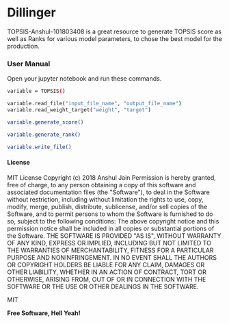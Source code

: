 # Dillinger



TOPSIS-Anshul-101803408 is a great resource to generate TOPSIS score as well as Ranks for various model parameters, to chose the best model for the production.


### User Manual

Open your jupyter notebook and run these commands.

```sh
variable = TOPSIS()
```

```sh
variable.read_file("input_file_name", "output_file_name")
variable.read_weight_target("weight", "target")
```

```sh
variable.generate_score()
```

```sh
variable.generate_rank()
```
```sh
variable.write_file()
```
#### License

MIT License
Copyright (c) 2018 Anshul Jain
Permission is hereby granted, free of charge, to any person obtaining a copy
of this software and associated documentation files (the "Software"), to deal
in the Software without restriction, including without limitation the rights
to use, copy, modify, merge, publish, distribute, sublicense, and/or sell
copies of the Software, and to permit persons to whom the Software is
furnished to do so, subject to the following conditions:
The above copyright notice and this permission notice shall be included in all
copies or substantial portions of the Software.
THE SOFTWARE IS PROVIDED "AS IS", WITHOUT WARRANTY OF ANY KIND, EXPRESS OR
IMPLIED, INCLUDING BUT NOT LIMITED TO THE WARRANTIES OF MERCHANTABILITY,
FITNESS FOR A PARTICULAR PURPOSE AND NONINFRINGEMENT. IN NO EVENT SHALL THE
AUTHORS OR COPYRIGHT HOLDERS BE LIABLE FOR ANY CLAIM, DAMAGES OR OTHER
LIABILITY, WHETHER IN AN ACTION OF CONTRACT, TORT OR OTHERWISE, ARISING FROM,
OUT OF OR IN CONNECTION WITH THE SOFTWARE OR THE USE OR OTHER DEALINGS IN THE
SOFTWARE.

MIT


**Free Software, Hell Yeah!**

 

